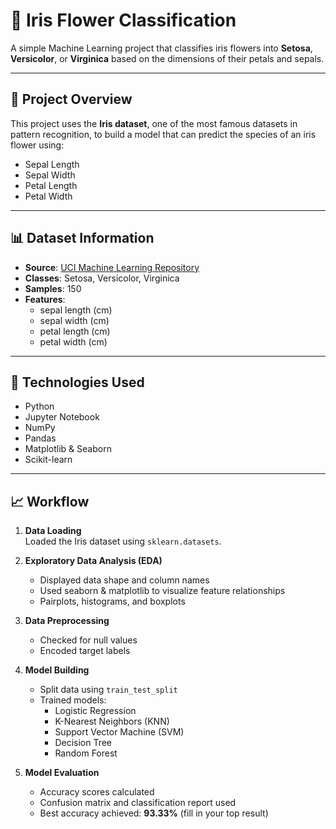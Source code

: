 # 🌸 Iris Flower Classification

A simple Machine Learning project that classifies iris flowers into **Setosa**, **Versicolor**, or **Virginica** based on the dimensions of their petals and sepals.

---

## 📘 Project Overview

This project uses the **Iris dataset**, one of the most famous datasets in pattern recognition, to build a model that can predict the species of an iris flower using:

- Sepal Length
- Sepal Width
- Petal Length
- Petal Width

---

## 📊 Dataset Information

- **Source**: [UCI Machine Learning Repository](https://archive.ics.uci.edu/ml/datasets/iris)
- **Classes**: Setosa, Versicolor, Virginica
- **Samples**: 150
- **Features**:
  - sepal length (cm)
  - sepal width (cm)
  - petal length (cm)
  - petal width (cm)

---

## 🔧 Technologies Used

- Python
- Jupyter Notebook
- NumPy
- Pandas
- Matplotlib & Seaborn
- Scikit-learn

---

## 📈 Workflow

1. **Data Loading**  
   Loaded the Iris dataset using `sklearn.datasets`.

2. **Exploratory Data Analysis (EDA)**  
   - Displayed data shape and column names  
   - Used seaborn & matplotlib to visualize feature relationships  
   - Pairplots, histograms, and boxplots

3. **Data Preprocessing**  
   - Checked for null values  
   - Encoded target labels

4. **Model Building**  
   - Split data using `train_test_split`  
   - Trained models:  
     - Logistic Regression  
     - K-Nearest Neighbors (KNN)  
     - Support Vector Machine (SVM)  
     - Decision Tree  
     - Random Forest

5. **Model Evaluation**  
   - Accuracy scores calculated  
   - Confusion matrix and classification report used  
   - Best accuracy achieved: **93.33%** (fill in your top result)
